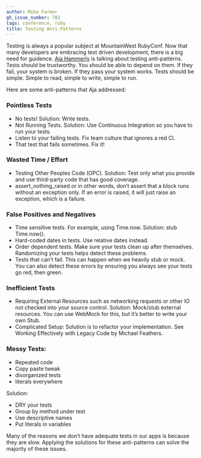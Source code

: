 ```yaml
---
author: Mike Farmer
gh_issue_number: 782
tags: conference, ruby
title: Testing Anti-Patterns
---
```


Testing is always a popular subject at MountainWest RubyConf. Now that many developers are embracing test driven development, there is a big need for guidence. [Aja Hammerly](http://www.thagomizer.com/blog/2013/04/04/a-testing-anti-pattern-safari.html) is talking about testing anti-patterns. Tests should be trustworthy. You should be able to depend on them. If they fail, your system is broken. If they pass your system works. Tests should be simple. Simple to read, simple to write, simple to run.

Here are some anti-patterns that Aja addressed:

### Pointless Tests

- No tests! Solution: Write tests.
- Not Running Tests. Solution: Use Continuous Integration so you have to run your tests.
- Listen to your failing tests. Fix team culture that ignores a red CI.
- That test that fails sometimes. Fix it!

### Wasted Time / Effort

- Testing Other Peoples Code (OPC). Solution: Test only what you provide and use third-party code that has good coverage.
- assert_nothing_raised or in other words, don’t assert that a block runs without an exception only. If an error is raised, it will just raise an exception, which is a failure.

### False Positives and Negatives

- Time sensitive tests. For example, using Time.now. Solution: stub Time.now().
- Hard-coded dates in tests. Use relative dates instead.
- Order dependent tests. Make sure your tests clean up after themselves. Randomizing your tests helps detect these problems.
- Tests that can’t fail. This can happen when we heavily stub or mock. You can also detect these errors by ensuring you always see your tests go red, then green.

### Inefficient Tests

- Requiring External Resources such as networking requests or other IO not checked into your source control. Solution: Mock/stub external resources. You can use WebMock for this, but it’s better to write your own Stub.
- Complicated Setup: Solution is to refactor your implementation. See Working Effectively with Legacy Code by Michael Feathers.

### Messy Tests:

- Repeated code
- Copy paste tweak
- disorganized tests
- literals everywhere

Solution:

- DRY your tests
- Group by method under test
- Use descriptive names
- Put literals in variables

Many of the reasons we don’t have adequate tests in our apps is because they are slow. Applying the solutions for these anti-patterns can solve the majority of these issues.
